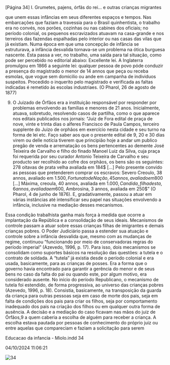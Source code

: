 [Página 34]
I. Grumetes, pajens, órfãs do rei… e outras crianças migrantes

que unem essas infâncias em seus diferentes espaços e tempos.
Nas embarcações que faziam a travessia para o Brasil quinhentista,
o trabalho era no convés, nos porões, cozinhas ou nas cabines dos oficiais; no período colonial, os pequenos escravizados atuavam na casa-grande e nos terreiros das fazendas espalhadas pelo interior ou nas
casas das vilas que já existiam.
Numa época em que uma concepção de infância se estruturava,
a infância desvalida tornava-se um problema na ótica burguesa nascente. Esta passa a ver, no trabalho, uma saída para tal situação, como
pode ser percebido no editorial abaixo:
Excellente lei. A Inglaterra promulgou em 1866 a seguinte
lei: qualquer pessoa de povo póde conduzir a presença do
magistrado o menor de 14 annos que peça ou receba esmolas,
que vogue sem domicilio ou ande em campanha de individuos
suspeitos. Procedido o inquerito pelo magistrado e verificada
as faltas indicadas é remetido às escolas industriaes.
(O Pharol, 26 de agosto de 1877)

9. O Juizado de Órfãos era a instituição
responsável por responder por
problemas envolvendo as famílias e
menores de 21 anos. Inicialmente,
atuava, sobretudo, resolvendo casos
de partilha, como o que aparece nos
editais publicados nos jornais: “Juiz
de Fora edital de praça de nove, vinte
e trinta dias o alferes Francisco de
Paula Campos, terceiro supplente do
Juizo de orphãos em exercício nesta
cidade e seu turno na forma de lei
etc. Faço saber aos que o presente
edital de 9, 20 e 30 dias virem ou delle
notícia tiverem que principião hoje a
andar um publico pregão de venda e
arrematação os bens pertencentes ao
demente José Teixeira de Carvalho
e filho do finado Manoel Luiz da
Silva, cuja praça foi requerida por seu
curador Antonio Teixeira de Carvalho
e seu producto ser recolhido ao cofre
dos orphãos, os bens são os seguintes:
278 oitavas de prata velha avaliada
em 184$ […] Pelo presente convido as
pessoas que pretenderem comprar os
escravos: Severo Creoulo, 38 annos,
avaliado em 1.500$, Fortunato de
Nação, 45 annos, avaliado em 800$
[…] Máxima, creoula, 40 annos,
avaliada em 1.000$, Candida, filha
desta, 6 annos, avaliada em 600$,
Ambrosina, 3 annos, avaliada em
250$” (O Pharol, 4 de junho de 1876).
E, gradativamente, passou a atuar em
várias instâncias até intensificar seu
papel nas situações envolvendo
a infância, inclusive na mediação
desses mecanismos.

Essa condição trabalhista ganha mais força à medida que ocorre
a implantação da República e a consolidação de seus ideais. Mecanismos de controle passam a atuar sobre essas crianças filhas de imigrantes e demais crianças pobres. O Poder Judiciário passa a estender
sua atuação e controle sobre a infância desvalida que, mesmo com as
mudanças de regime, continuou “funcionando por meio de conservadoras regras do período imperial” (Azevedo, 1996, p. 17). Para isso,
dois mecanismos se consolidam como suportes básicos na resolução
das questões: a tutela e o contrato de soldada.
A “tutela” já existia desde o período colonial e era usada, basicamente, para as crianças de posses. Era a forma que o governo havia
encontrado para garantir a gerência do menor e de seus bens no caso
da falta do pai ou quando este, por algum motivo, era considerado
ausente. No início do período Republicano, o mecanismo de tutela
foi estendido, de forma progressiva, ao universo das crianças pobres
(Azevedo, 1996, p. 18). Consistia, basicamente, na transposição da
guarda da criança para outras pessoas seja em caso de morte dos pais,
seja em falta de condições dos pais para criar os filhos, seja por comportamento inadequado dos pais na criação dos filhos ou em qualquer
outra forma de ausência.
A decisão e a mediação do caso ficavam nas mãos do juiz de
Órfãos,9 a quem caberia a escolha de alguém para receber a criança. A
escolha estava pautada por pessoas de conhecimento do próprio juiz
ou entre aquelas que compareciam e faziam a solicitação para serem


Educacao da infancia - Miolo.indd 34

04/10/2024 11:06:21

![34](./img/page_34-01.jpg)
